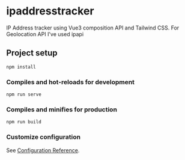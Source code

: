# ipaddresstracker
IP Address tracker using Vue3 composition API and Tailwind CSS. For Geolocation API I've used ipapi 


## Project setup
```
npm install
```

### Compiles and hot-reloads for development
```
npm run serve
```

### Compiles and minifies for production
```
npm run build
```

### Customize configuration
See [Configuration Reference](https://cli.vuejs.org/config/).
